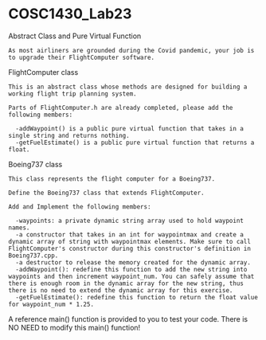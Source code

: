 # COSC1430_Lab23
Abstract Class and Pure Virtual Function

    As most airliners are grounded during the Covid pandemic, your job is to upgrade their FlightComputer software.

FlightComputer class

    This is an abstract class whose methods are designed for building a working flight trip planning system.

    Parts of FlightComputer.h are already completed, please add the following members:

      -addWaypoint() is a public pure virtual function that takes in a single string and returns nothing.
      -getFuelEstimate() is a public pure virtual function that returns a float.
 
Boeing737 class

    This class represents the flight computer for a Boeing737.

    Define the Boeing737 class that extends FlightComputer.

    Add and Implement the following members:

      -waypoints: a private dynamic string array used to hold waypoint names.
      -a constructor that takes in an int for waypointmax and create a dynamic array of string with waypointmax elements. Make sure to call FlightComputer's constructor during this constructor's definition in Boeing737.cpp.
      -a destructor to release the memory created for the dynamic array.
      -addWaypoint(): redefine this function to add the new string into waypoints and then increment waypoint_num. You can safely assume that there is enough room in the dynamic array for the new string, thus there is no need to extend the dynamic array for this exercise.
      -getFuelEstimate(): redefine this function to return the float value for waypoint_num * 1.25.
      
A reference main() function is provided to you to test your code. There is NO NEED to modify this main() function!

